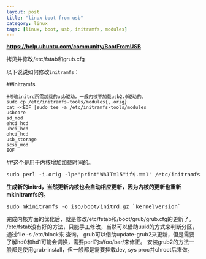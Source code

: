```yaml
---
layout: post
title: "linux boot from usb"
category: linux
tags: [linux, boot, usb, initramfs, modules]
---
```


**https://help.ubuntu.com/community/BootFromUSB**

拷贝并修改/etc/fstab和grub.cfg

以下说说如何修改`initramfs`：

##initramfs

```
#修改initrd所需加载的usb驱动，一般内核不加载usb2.0驱动的。
sudo cp /etc/initramfs-tools/modules{,.orig}
cat <<EOF |sudo tee -a /etc/initramfs-tools/modules
usbcore
sd_mod
ehci_hcd
uhci_hcd
ohci_hcd
usb_storage
scsi_mod
EOF
```

##这个是用于内核增加加载时间的。

<pre lang="bash">
sudo perl -i.orig -lpe'print"WAIT=15"if$.==1' /etc/initramfs-tools/initramfs.conf
</pre>


**生成新的initrd，当然更新内核也会自动相应更新，因为内核的更新也重新mkinitramfs的。**

<pre lang="bash">
sudo mkinitramfs -o iso/boot/initrd.gz `kernelversion`
</pre>

完成内核方面的优化后，就是修改/etc/fstab和/boot/grub/grub.cfg的更新了。
/etc/fstab没有好的方法，只能手工修改，当然可以借助uuid的方式来判断分区，通过file -s /etc/block来
查询。
grub可以借助update-grub2来更新，但是需要了解hd0和hd1可能会调换，需要perl的s/foo/bar/来修正。
安装grub2的方法一般都是使用grub-install，但一般都是需要挂载dev, sys proc并chroot后来做。
